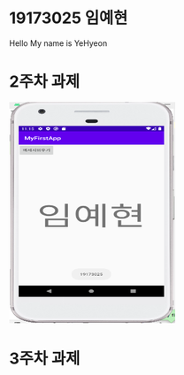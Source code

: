 # 19173025 임예현
Hello My name is YeHyeon

# 2주차 과제
<img width="300" height="400" src="./png/19173025.png"></img>

# 3주차 과제
